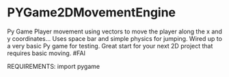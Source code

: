 # PYGame2DMovementEngine
Py Game Player movement using vectors to move the player along the x and y coordinates... Uses space bar and simple physics for jumping. Wired up to a very basic Py game for testing. Great start for your next 2D project that requires basic moving. #FAI

REQUIREMENTS: import pygame 
